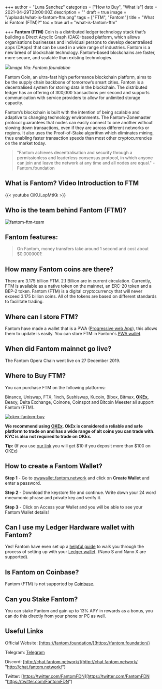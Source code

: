+++
author = "Luna Sanchez"
categories = ["How to Buy", "What is"]
date = 2021-04-29T23:00:00Z
description = ""
draft = true
image = "/uploads/what-is-fantom-ftm.png"
tags = ["FTM", "Fantom"]
title = "What is Fantom (FTM)?"
toc = true
url = "what-is-fantom-ftm"

+++
**Fantom (FTM)** Coin is a distributed ledger technology stack that’s building a Direct Acyclic Graph (DAG)-based platform, which allows organisations businesses and individual persons to develop decentralised apps (DApps) that can be used in a wide range of industries. Fantom is a new breed of blockchain technology. Fantom-based blockchains are faster, more secure, and scalable than existing technologies.

_![](https://fantomfoundation-prod-wp-website.s3.ap-southeast-2.amazonaws.com/wp-content/uploads/2020/04/22185711/fantom-logo-blue.png)Image Via: Fantom.foundation_

Fantom Coin, an ultra-fast high performance blockchain platform, aims to be the supply chain backbone of tomorrow’s smart cities. Fantom is a decentralised system for storing data in the blockchain. The distributed ledger has an offering of 300,000 transactions per second and supports communication with service providers to allow for unlimited storage capacity.

Fantom’s blockchain is built with the intention of being scalable and adaptive to changing technology environments. The Fantom-Zonemaster protocol guarantees that nodes can easily connect to one another without slowing down transactions, even if they are across different networks or regions. It also uses the Proof-of-Stake algorithm which eliminates mining, thus enabling faster transaction speeds than most other cryptocurrencies on the market today.

> "Fantom achieves decentralisation and security through a permissionless and leaderless consensus protocol, in which anyone can join and leave the network at any time and all nodes are equal." - Fantom.foundation

## What is Fantom? Video Introduction to FTM

{{< youtube CiKULopMtKk >}}

## Who is the team behind Fantom (FTM)?

![fantom-ftm-team](/uploads/fantom-team-ftm.png)

## Fantom features:

> On Fantom, money transfers take around 1 second and cost about $0.0000001!

## How many Fantom coins are there?

There are 3.175 billion FTM. 2.1 Billion are in current circulation. Currently, FTM is available as a native token on the mainnet, an ERC-20 token and a BEP-2 token. Fantom (FTM) is a digital cryptocurrency that will never exceed 3.175 billion coins. All of the tokens are based on different standards to facilitate trading.

## Where can I store FTM?

Fantom have made a wallet that is a PWA ([Progressive web App](https://web.dev/progressive-web-apps/)), this allows them to update is easily. You can store FTM in Fantom's [PWA wallet](https://pwawallet.fantom.network/#/).

## When did Fantom mainnet go live?

The Fantom Opera Chain went live on 27 December 2019.

## Where to Buy FTM?

You can purchase FTM on the following platforms:

Binance, Uniswap, FTX, 1inch, Sushiswap, Kucoin, Bibox, Bitmax, [**OKEx**](/link/okex)**,** Beaxy, Delta Exchange, Coinone, Coinspot and Bitcoin Meester all support Fantom (FTM).

[![okex-fantom-buy](https://upload.wikimedia.org/wikipedia/commons/8/89/Official_logo_of_OKEx.png)](/link/okex)

**We recommend using** [**OKEx**](/link/okex)**.  OkEx is considered a reliable and safe platform to trade on and has a wide range of alt coins you can trade with.  KYC is also not required to trade on OKEx.**

**Tip:** (If you use [our link](/link/okex) you will get $10 if you deposit more than $100 on OKEx)

## How to create a Fantom Wallet?

**Step 1** - Go to [pwawallet.fantom.network](https://pwawallet.fantom.network/) and click on **Create Wallet** and enter a password.  

**Step 2** - Download the keystore file and continue.  Write down your 24 word mneumonic phrase and private key and verify it.

**Step 3** - Click on Access your Wallet and you will be able to see your Fantom Wallet details!

## Can I use my Ledger Hardware wallet with Fantom?

Yes! Fantom have even set up a [helpful guide](https://fantom.foundation/blog/how-to-set-up-your-ledger-nano-s-x-with-fantom/) to walk you through the process of setting up with your [Ledger wallet](/link/ledger).  (Nano S and Nano X are supported).

## Is Fantom on Coinbase?

Fantom (FTM) is not supported by [Coinbase](/link/coinbase).

## Can you Stake Fantom?

You can stake Fantom and gain up to 13% APY in rewards as a bonus, you can do this directly from your phone or PC as well.  

## Useful Links

Official Website: [https://fantom.foundation/](https://fantom.foundation/)

Telegram: [Telegram](https://t.me/fantomfoundation)

Discord: [http://chat.fantom.network/](http://chat.fantom.network/ "http://chat.fantom.network/")

Twitter: [https://twitter.com/FantomFDN](https://twitter.com/FantomFDN "https://twitter.com/FantomFDN")